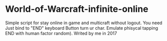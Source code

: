 # World-of-Warcraft-infinite-online
Simple script for stay online in game and multicraft without logout. 
You need Just bind to "END" keyboard Button turn ur char. Emulate phisycal tapping END with human factor random). 
Writed by me in 2017
